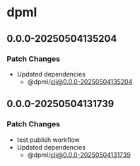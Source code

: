 # dpml

## 0.0.0-20250504135204

### Patch Changes

- Updated dependencies
  - @dpml/cli@0.0.0-20250504135204

## 0.0.0-20250504131739

### Patch Changes

- test publish workflow
- Updated dependencies
  - @dpml/cli@0.0.0-20250504131739
